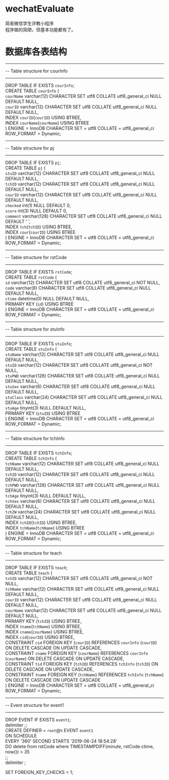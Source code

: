 # wechatEvaluate
简易微信学生评教小程序  
程序做的简陋，但基本功能都有了。


# 数据库各表结构  

-- ----------------------------  
-- Table structure for courInfo  
-- ----------------------------  
DROP TABLE IF EXISTS `courInfo`;  
CREATE TABLE `courInfo`  (  
  `courName` varchar(12) CHARACTER SET utf8 COLLATE utf8_general_ci NULL DEFAULT NULL,  
  `courID` varchar(12) CHARACTER SET utf8 COLLATE utf8_general_ci NULL DEFAULT NULL,  
  INDEX `courID`(`courID`) USING BTREE,  
  INDEX `courName`(`courName`) USING BTREE  
) ENGINE = InnoDB CHARACTER SET = utf8 COLLATE = utf8_general_ci ROW_FORMAT = Dynamic;  

-- ----------------------------  
-- Table structure for pj  
-- ----------------------------  
DROP TABLE IF EXISTS `pj`;  
CREATE TABLE `pj`  (  
  `stuID` varchar(12) CHARACTER SET utf8 COLLATE utf8_general_ci NULL DEFAULT NULL,  
  `tchID` varchar(12) CHARACTER SET utf8 COLLATE utf8_general_ci NULL DEFAULT NULL,  
  `courID` varchar(12) CHARACTER SET utf8 COLLATE utf8_general_ci NULL DEFAULT NULL,  
  `checked` int(1) NULL DEFAULT 0,  
  `score` int(3) NULL DEFAULT 0,  
  `comment` varchar(128) CHARACTER SET utf8 COLLATE utf8_general_ci NULL DEFAULT ' ',  
  INDEX `tch`(`tchID`) USING BTREE,  
  INDEX `cour`(`courID`) USING BTREE  
) ENGINE = InnoDB CHARACTER SET = utf8 COLLATE = utf8_general_ci ROW_FORMAT = Dynamic;  
 
-- ----------------------------  
-- Table structure for rstCode  
-- ----------------------------  
DROP TABLE IF EXISTS `rstCode`;  
CREATE TABLE `rstCode`  (  
  `id` varchar(12) CHARACTER SET utf8 COLLATE utf8_general_ci NOT NULL,  
  `code` varchar(8) CHARACTER SET utf8 COLLATE utf8_general_ci NULL DEFAULT NULL,  
  `ctime` datetime(0) NULL DEFAULT NULL,  
  PRIMARY KEY (`id`) USING BTREE  
) ENGINE = InnoDB CHARACTER SET = utf8 COLLATE = utf8_general_ci ROW_FORMAT = Dynamic;  
  
-- ----------------------------  
-- Table structure for stuInfo  
-- ----------------------------  
DROP TABLE IF EXISTS `stuInfo`;  
CREATE TABLE `stuInfo`  (  
  `stuName` varchar(12) CHARACTER SET utf8 COLLATE utf8_general_ci NULL DEFAULT NULL,  
  `stuID` varchar(12) CHARACTER SET utf8 COLLATE utf8_general_ci NOT NULL,  
  `stuPWD` varchar(128) CHARACTER SET utf8 COLLATE utf8_general_ci NULL DEFAULT NULL,  
  `stuSex` varchar(6) CHARACTER SET utf8 COLLATE utf8_general_ci NULL DEFAULT NULL,  
  `stuClass` varchar(24) CHARACTER SET utf8 COLLATE utf8_general_ci NULL DEFAULT NULL,  
  `stuAge` tinyint(3) NULL DEFAULT NULL,  
  PRIMARY KEY (`stuID`) USING BTREE  
) ENGINE = InnoDB CHARACTER SET = utf8 COLLATE = utf8_general_ci ROW_FORMAT = Dynamic;  
  
-- ----------------------------  
-- Table structure for tchInfo  
-- ----------------------------  
DROP TABLE IF EXISTS `tchInfo`;  
CREATE TABLE `tchInfo`  (  
  `tchName` varchar(12) CHARACTER SET utf8 COLLATE utf8_general_ci NULL DEFAULT NULL,  
  `tchID` varchar(12) CHARACTER SET utf8 COLLATE utf8_general_ci NULL DEFAULT NULL,  
  `tchPWD` varchar(128) CHARACTER SET utf8 COLLATE utf8_general_ci NULL DEFAULT NULL,  
  `tchAge` tinyint(3) NULL DEFAULT NULL,  
  `tchSex` varchar(6) CHARACTER SET utf8 COLLATE utf8_general_ci NULL DEFAULT NULL,  
  `tchZW` varchar(24) CHARACTER SET utf8 COLLATE utf8_general_ci NULL DEFAULT NULL,  
  INDEX `tchID`(`tchID`) USING BTREE,  
  INDEX `tchName`(`tchName`) USING BTREE  
) ENGINE = InnoDB CHARACTER SET = utf8 COLLATE = utf8_general_ci ROW_FORMAT = Dynamic;  
 
-- ----------------------------  
-- Table structure for teach  
-- ----------------------------  
DROP TABLE IF EXISTS `teach`;  
CREATE TABLE `teach`  (  
  `tchID` varchar(12) CHARACTER SET utf8 COLLATE utf8_general_ci NOT NULL,  
  `tchName` varchar(12) CHARACTER SET utf8 COLLATE utf8_general_ci NULL DEFAULT NULL,  
  `courID` varchar(12) CHARACTER SET utf8 COLLATE utf8_general_ci NULL DEFAULT NULL,  
  `courName` varchar(12) CHARACTER SET utf8 COLLATE utf8_general_ci NULL DEFAULT NULL,  
  PRIMARY KEY (`tchID`) USING BTREE,  
  INDEX `tname`(`tchName`) USING BTREE,  
  INDEX `cname`(`courName`) USING BTREE,  
  INDEX `cid`(`courID`) USING BTREE,  
  CONSTRAINT `cid` FOREIGN KEY (`courID`) REFERENCES `courInfo` (`courID`) ON DELETE CASCADE ON UPDATE CASCADE,  
  CONSTRAINT `cname` FOREIGN KEY (`courName`) REFERENCES `courInfo` (`courName`) ON DELETE CASCADE ON UPDATE CASCADE,  
  CONSTRAINT `tid` FOREIGN KEY (`tchID`) REFERENCES `tchInfo` (`tchID`) ON DELETE CASCADE ON UPDATE CASCADE,  
  CONSTRAINT `tname` FOREIGN KEY (`tchName`) REFERENCES `tchInfo` (`tchName`) ON DELETE CASCADE ON UPDATE CASCADE  
) ENGINE = InnoDB CHARACTER SET = utf8 COLLATE = utf8_general_ci ROW_FORMAT = Dynamic;  
  
-- ----------------------------  
-- Event structure for event1  
-- ----------------------------  
DROP EVENT IF EXISTS `event1`;  
delimiter ;;  
CREATE DEFINER = `root`@`%` EVENT `event1`  
ON SCHEDULE  
EVERY '360' SECOND STARTS '2019-06-24 18:54:28'  
DO delete from rstCode where TIMESTAMPDIFF(minute, rstCode.ctime, now()) > 35  
;;  
delimiter ;  

SET FOREIGN_KEY_CHECKS = 1;
